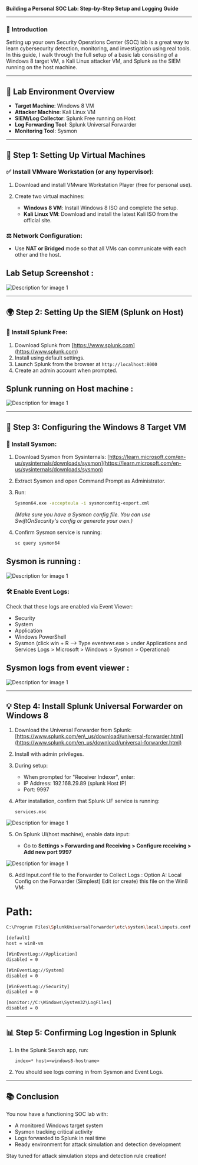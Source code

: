 **Building a Personal SOC Lab: Step-by-Step Setup and Logging Guide**

---

### 📁 Introduction

Setting up your own Security Operations Center (SOC) lab is a great way to learn cybersecurity detection, monitoring, and investigation using real tools. In this guide, I walk through the full setup of a basic lab consisting of a Windows 8 target VM, a Kali Linux attacker VM, and Splunk as the SIEM running on the host machine.

---

## 🚀 Lab Environment Overview

* **Target Machine**: Windows 8 VM
* **Attacker Machine**: Kali Linux VM
* **SIEM/Log Collector**: Splunk Free running on Host
* **Log Forwarding Tool**: Splunk Universal Forwarder
* **Monitoring Tool**: Sysmon

---

## 📅 Step 1: Setting Up Virtual Machines

### ✅ Install VMware Workstation (or any hypervisor):

1. Download and install VMware Workstation Player (free for personal use).
2. Create two virtual machines:

   * **Windows 8 VM**: Install Windows 8 ISO and complete the setup.
   * **Kali Linux VM**: Download and install the latest Kali ISO from the official site.

### ⚖️ Network Configuration:

* Use **NAT or Bridged** mode so that all VMs can communicate with each other and the host.

## Lab Setup Screenshot :
![Description for image 1](../Screenshots/image1.png)

---

## 🌍 Step 2: Setting Up the SIEM (Splunk on Host)

### 🔧 Install Splunk Free:

1. Download Splunk from [https://www.splunk.com](https://www.splunk.com)
2. Install using default settings.
3. Launch Splunk from the browser at `http://localhost:8000`
4. Create an admin account when prompted.

## Splunk running on Host machine :
![Description for image 1](../Screenshots/image.png)

---

## 🚪 Step 3: Configuring the Windows 8 Target VM

### 🔢 Install Sysmon:

1. Download Sysmon from Sysinternals: [https://learn.microsoft.com/en-us/sysinternals/downloads/sysmon](https://learn.microsoft.com/en-us/sysinternals/downloads/sysmon)
2. Extract Sysmon and open Command Prompt as Administrator.
3. Run:

   ```bash
   Sysmon64.exe -accepteula -i sysmonconfig-export.xml
   ```

   *(Make sure you have a Sysmon config file. You can use SwiftOnSecurity's config or generate your own.)*
4. Confirm Sysmon service is running:

   ```bash
   sc query sysmon64
   ```
## Sysmon is running :
![Description for image 1](../Screenshots/image2.png)

### 🛠️ Enable Event Logs:

Check that these logs are enabled via Event Viewer:

* Security
* System
* Application
* Windows PowerShell
* Sysmon (click win + R --> Type eventvwr.exe > under Applications and Services Logs > Microsoft > Windows > Sysmon > Operational)

## Sysmon logs from event viewer :
![Description for image 1](../Screenshots/img3.png)

---

## 💡 Step 4: Install Splunk Universal Forwarder on Windows 8

1. Download the Universal Forwarder from Splunk: [https://www.splunk.com/en\_us/download/universal-forwarder.html](https://www.splunk.com/en_us/download/universal-forwarder.html)
2. Install with admin privileges.
3. During setup:

   * When prompted for "Receiver Indexer", enter:
   * IP Address: 192.168.29.89   (splunk Host IP)
   * Port: 9997

4. After installation, confirm that Splunk UF service is running:

   ```bash
   services.msc
   ```

![Description for image 1](../Screenshots/img4.png)

5. On Splunk UI(host machine), enable data input:

   * Go to **Settings > Forwarding and Receiving > Configure receiving > Add new port 9997**

![Description for image 1](../Screenshots/img5.png) 

6. Add Input.conf file to the Forwarder to Collect Logs :
Option A: Local Config on the Forwarder (Simplest)
Edit (or create) this file on the Win8 VM:

# Path:
  ```bash
  C:\Program Files\SplunkUniversalForwarder\etc\system\local\inputs.conf
  ```

   ```bash
   [default]
   host = win8-vm

   [WinEventLog://Application]
   disabled = 0

   [WinEventLog://System]
   disabled = 0

   [WinEventLog://Security]
   disabled = 0

   [monitor://C:\Windows\System32\LogFiles]
   disabled = 0

   ```

---

## 📊 Step 5: Confirming Log Ingestion in Splunk

1. In the Splunk Search app, run:

   ```spl
   index=* host=<windows8-hostname>
   ```
2. You should see logs coming in from Sysmon and Event Logs.

---

## 📚 Conclusion

You now have a functioning SOC lab with:

* A monitored Windows target system
* Sysmon tracking critical activity
* Logs forwarded to Splunk in real time
* Ready environment for attack simulation and detection development

Stay tuned for attack simulation steps and detection rule creation!
